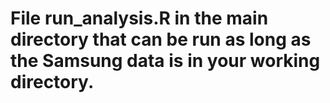 # File run_analysis.R in the main directory that can be run as long as the Samsung data is in your working directory. 
